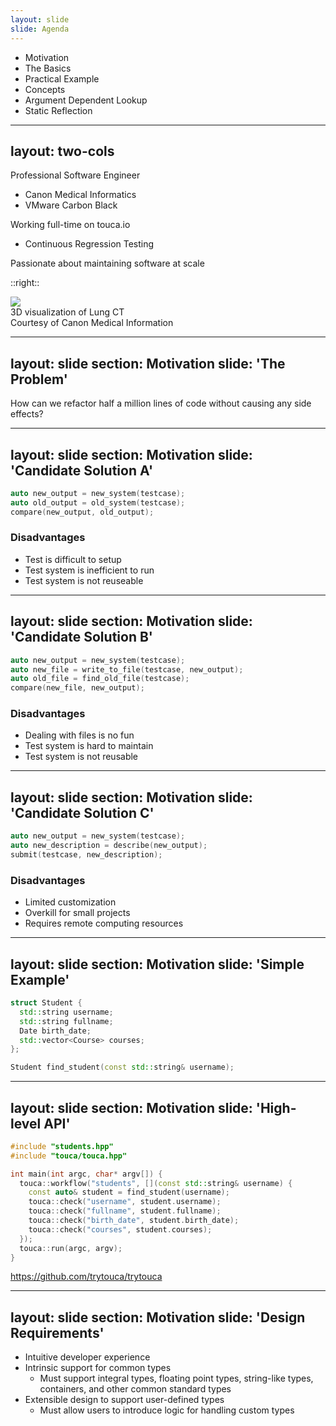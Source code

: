 ```yaml
---
layout: slide
slide: Agenda
---
```


- <span class="text-yellow-500">Motivation</span>
- The Basics
- Practical Example
- Concepts
- Argument Dependent Lookup
- Static Reflection

---
layout: two-cols
---

<SlideTitle chapter="Motivation" title="About Me" />

Professional Software Engineer

- Canon Medical Informatics
- VMware Carbon Black

Working full-time on touca.io

- Continuous Regression Testing

Passionate about maintaining software at scale

::right::

<div class="h-full grid place-content-center p-12">
<img src="/images/vital_lung.jpg" class="rounded-xl" />
<div class="text-[0.6rem] text-right py-2">
<div>3D visualization of Lung CT</div>
<div>Courtesy of Canon Medical Information</div>
</div>
</div>

<style>
ul {
  @apply list-disc;
}
</style>

---
layout: slide
section: Motivation
slide: 'The Problem'
---

<div class="text-2xl w-3/5 leading-10">
How can we refactor half a million lines of code without causing any side effects?
</div>

---
layout: slide
section: Motivation
slide: 'Candidate Solution A'
---

```cpp
auto new_output = new_system(testcase);
auto old_output = old_system(testcase);
compare(new_output, old_output);
```

### Disadvantages

- Test is difficult to setup
- Test system is inefficient to run
- Test system is not reuseable

---
layout: slide
section: Motivation
slide: 'Candidate Solution B'
---

```cpp
auto new_output = new_system(testcase);
auto new_file = write_to_file(testcase, new_output);
auto old_file = find_old_file(testcase);
compare(new_file, new_output);
```

### Disadvantages

- Dealing with files is no fun
- Test system is hard to maintain
- Test system is not reusable

---
layout: slide
section: Motivation
slide: 'Candidate Solution C'
---

```cpp
auto new_output = new_system(testcase);
auto new_description = describe(new_output);
submit(testcase, new_description);
```

### Disadvantages

- Limited customization
- Overkill for small projects
- Requires remote computing resources

---
layout: slide
section: Motivation
slide: 'Simple Example'
---

```cpp
struct Student {
  std::string username;
  std::string fullname;
  Date birth_date;
  std::vector<Course> courses;
};

Student find_student(const std::string& username);
```

---
layout: slide
section: Motivation
slide: 'High-level API'
---

```cpp
#include "students.hpp"
#include "touca/touca.hpp"

int main(int argc, char* argv[]) {
  touca::workflow("students", [](const std::string& username) {
    const auto& student = find_student(username);
    touca::check("username", student.username);
    touca::check("fullname", student.fullname);
    touca::check("birth_date", student.birth_date);
    touca::check("courses", student.courses);
  });
  touca::run(argc, argv);
}
```

<div class="text-xs font-mono text-right">
<a href="https://github.com/trytouca/trytouca" target="_blank">
https://github.com/trytouca/trytouca
</a>
</div>

---
layout: slide
section: Motivation
slide: 'Design Requirements'
---

- Intuitive developer experience
- Intrinsic support for common types
  - Must support integral types, floating point types, string-like types, containers, and other common standard types
- Extensible design to support user-defined types
  - Must allow users to introduce logic for handling custom types
